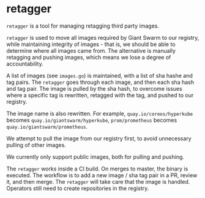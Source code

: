# retagger

`retagger` is a tool for managing retagging third party images.

`retagger` is used to move all images required by Giant Swarm to our registry, while maintaining integrity of images - that is, we should be able to determine where all images came from. The alternative is manually retagging and pushing images, which means we lose a degree of accountability.

A list of images (see `images.go`) is maintained, with a list of sha hashe and tag pairs. The `retagger` goes through each image, and then each sha hash and tag pair. The image is pulled by the sha hash, to overcome issues where a specific tag is rewritten, retagged with the tag, and pushed to our registry.

The image name is also rewritten. For example, `quay.io/coreos/hyperkube` becomes `quay.io/giantswarm/hyperkube`, `prom/prometheus` becomes `quay.io/giantswarm/prometheus`.

We attempt to pull the image from our registry first, to avoid unnecessary pulling of other images.

We currently only support public images, both for pulling and pushing.

The `retagger` works inside a CI build. On merges to master, the binary is executed. The workflow is to add a new image / sha tag pair in a PR, review it, and then merge. The `retagger` will take care that the image is handled. Operators still need to create repositories in the registry.
